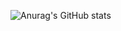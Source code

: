 ![Anurag's GitHub stats](https://github-readme-stats.vercel.app/api?username=ex0dus-0x&show_icons=true&theme=moltack&hide=commits,contribs)

